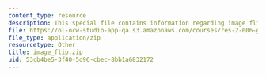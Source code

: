 ```yaml
---
content_type: resource
description: This special file contains information regarding image flip.
file: https://ol-ocw-studio-app-qa.s3.amazonaws.com/courses/res-2-006-girls-who-build-cameras-summer-2016/53cb4be53f405d96cbec8bb1a6832172_image_flip.zip
file_type: application/zip
resourcetype: Other
title: image_flip.zip
uid: 53cb4be5-3f40-5d96-cbec-8bb1a6832172
---
```

